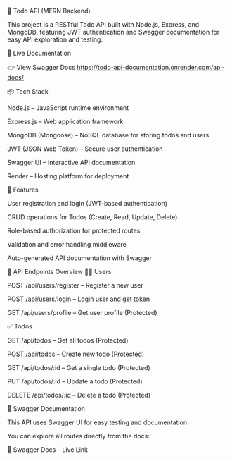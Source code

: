 📝 Todo API (MERN Backend)

This project is a RESTful Todo API built with Node.js, Express, and MongoDB, featuring JWT authentication and Swagger documentation for easy API exploration and testing.

🚀 Live Documentation

👉 View Swagger Docs  https://todo-api-documentation.onrender.com/api-docs/

📦 Tech Stack

Node.js – JavaScript runtime environment

Express.js – Web application framework

MongoDB (Mongoose) – NoSQL database for storing todos and users

JWT (JSON Web Token) – Secure user authentication

Swagger UI – Interactive API documentation

Render – Hosting platform for deployment

🔐 Features

User registration and login (JWT-based authentication)

CRUD operations for Todos (Create, Read, Update, Delete)

Role-based authorization for protected routes

Validation and error handling middleware

Auto-generated API documentation with Swagger

📘 API Endpoints Overview
🧑‍💻 Users

POST /api/users/register – Register a new user

POST /api/users/login – Login user and get token

GET /api/users/profile – Get user profile (Protected)

✅ Todos

GET /api/todos – Get all todos (Protected)

POST /api/todos – Create new todo (Protected)

GET /api/todos/:id – Get a single todo (Protected)

PUT /api/todos/:id – Update a todo (Protected)

DELETE /api/todos/:id – Delete a todo (Protected)

🧾 Swagger Documentation

This API uses Swagger UI for easy testing and documentation.


You can explore all routes directly from the docs:

🔗 Swagger Docs – Live Link
